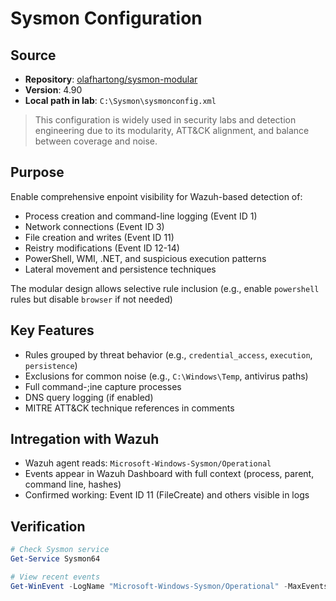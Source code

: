 # Sysmon Configuration

## Source
- **Repository**: [olafhartong/sysmon-modular](https://github.com/olafhartong/sysmon-modular)
- **Version**: 4.90
- **Local path in lab**: `C:\Sysmon\sysmonconfig.xml`

> This configuration is widely used in security labs and detection engineering due to its modularity, ATT&CK alignment, and balance between coverage and noise.

## Purpose
Enable comprehensive enpoint visibility for Wazuh-based detection of:
- Process creation and command-line logging (Event ID 1)
- Network connections (Event ID 3)
- File creation and writes (Event ID 11)
- Reistry modifications (Event ID 12-14)
- PowerShell, WMI, .NET, and suspicious execution patterns
- Lateral movement and persistence techniques

The modular design allows selective rule inclusion (e.g., enable `powershell` rules but disable `browser` if not needed)

## Key Features
- Rules grouped by threat behavior (e.g., `credential_access`, `execution`, `persistence`)
- Exclusions for common noise (e.g., `C:\Windows\Temp`, antivirus paths)
- Full command-;ine capture processes
- DNS query logging (if enabled)
- MITRE ATT&CK technique references in comments

## Intregation with Wazuh
- Wazuh agent reads: `Microsoft-Windows-Sysmon/Operational`
- Events appear in Wazuh Dashboard with full context (process, parent, command line, hashes)
- Confirmed working: Event ID 11 (FileCreate) and others visible in logs

## Verification
```powershell
# Check Sysmon service
Get-Service Sysmon64

# View recent events
Get-WinEvent -LogName "Microsoft-Windows-Sysmon/Operational" -MaxEvents 5
```


